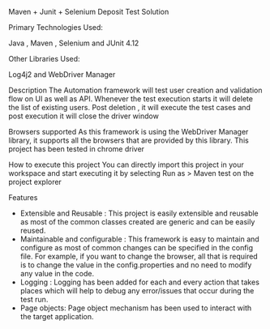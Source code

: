 Maven + Junit + Selenium Deposit Test Solution

Primary Technologies Used:

Java , Maven , Selenium and JUnit 4.12

Other Libraries Used:

Log4j2 and WebDriver Manager


Description
The Automation framework will test user creation and validation flow on UI as well as API. Whenever the test execution starts it will delete the list of existing users. Post deletion , it will execute the test cases and post execution it will close the driver window

Browsers supported 
As this framework is using the WebDriver Manager library, it supports all the browsers that are provided by this library. This project has been tested in chrome driver

How to execute this project 
You can directly import this project in your workspace and start executing it by selecting Run as > Maven test on the project explorer

Features
 - Extensible and Reusable : This project is easily extensible and reusable  as most of the common classes created are generic and can be easily reused.
 - Maintainable and configurable : This  framework is easy to maintain and configure as most of common changes can be specified in the config file. For example, if you want to change the browser, all that is required is to change the value in the config.properties and no need to modify any value in the code.
 - Logging : Logging has been added for each and every action that takes places which will help to debug any error/issues that occur during the test run.
 - Page objects: Page object mechanism has been used to interact with the target application.


  
